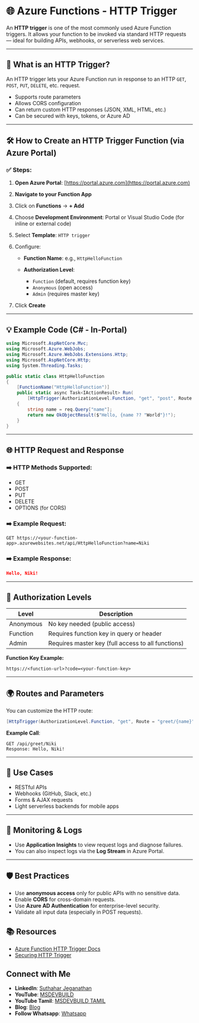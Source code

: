# 🌐 Azure Functions - HTTP Trigger

An **HTTP trigger** is one of the most commonly used Azure Function triggers. It allows your function to be invoked via standard HTTP requests — ideal for building APIs, webhooks, or serverless web services.

---

## 🚀 What is an HTTP Trigger?

An HTTP trigger lets your Azure Function run in response to an HTTP `GET`, `POST`, `PUT`, `DELETE`, etc. request.

* Supports route parameters
* Allows CORS configuration
* Can return custom HTTP responses (JSON, XML, HTML, etc.)
* Can be secured with keys, tokens, or Azure AD

---

## 🛠️ How to Create an HTTP Trigger Function (via Azure Portal)

### ✅ Steps:

1. **Open Azure Portal**: [https://portal.azure.com](https://portal.azure.com)
2. **Navigate to your Function App**
3. Click on **Functions** → **+ Add**
4. Choose **Development Environment**: Portal or Visual Studio Code (for inline or external code)
5. Select **Template**: `HTTP trigger`
6. Configure:

   * **Function Name**: e.g., `HttpHelloFunction`
   * **Authorization Level**:

     * `Function` (default, requires function key)
     * `Anonymous` (open access)
     * `Admin` (requires master key)
7. Click **Create**

---

## 💡 Example Code (C# - In-Portal)

```csharp
using Microsoft.AspNetCore.Mvc;
using Microsoft.Azure.WebJobs;
using Microsoft.Azure.WebJobs.Extensions.Http;
using Microsoft.AspNetCore.Http;
using System.Threading.Tasks;

public static class HttpHelloFunction
{
    [FunctionName("HttpHelloFunction")]
    public static async Task<IActionResult> Run(
        [HttpTrigger(AuthorizationLevel.Function, "get", "post", Route = null)] HttpRequest req)
    {
        string name = req.Query["name"];
        return new OkObjectResult($"Hello, {name ?? "World"}!");
    }
}
```

---

## 🌐 HTTP Request and Response

### ➡️ HTTP Methods Supported:

* GET
* POST
* PUT
* DELETE
* OPTIONS (for CORS)

### ➡️ Example Request:

```
GET https://<your-function-app>.azurewebsites.net/api/HttpHelloFunction?name=Niki
```

### ➡️ Example Response:

```json
Hello, Niki!
```

---

## 🔐 Authorization Levels

| Level     | Description                                        |
| --------- | -------------------------------------------------- |
| Anonymous | No key needed (public access)                      |
| Function  | Requires function key in query or header           |
| Admin     | Requires master key (full access to all functions) |

**Function Key Example:**

```
https://<function-url>?code=<your-function-key>
```

---

## 🌍 Routes and Parameters

You can customize the HTTP route:

```csharp
[HttpTrigger(AuthorizationLevel.Function, "get", Route = "greet/{name}")]
```

**Example Call**:

```
GET /api/greet/Niki
Response: Hello, Niki!
```

---

## 🧩 Use Cases

* RESTful APIs
* Webhooks (GitHub, Slack, etc.)
* Forms & AJAX requests
* Light serverless backends for mobile apps

---

## 🔎 Monitoring & Logs

* Use **Application Insights** to view request logs and diagnose failures.
* You can also inspect logs via the **Log Stream** in Azure Portal.

---

## 🛡️ Best Practices

* Use **anonymous access** only for public APIs with no sensitive data.
* Enable **CORS** for cross-domain requests.
* Use **Azure AD Authentication** for enterprise-level security.
* Validate all input data (especially in POST requests).

## 📚 Resources

* [Azure Function HTTP Trigger Docs](https://learn.microsoft.com/en-us/azure/azure-functions/functions-bindings-http-webhook)
* [Securing HTTP Trigger](https://learn.microsoft.com/en-us/azure/azure-functions/security-concepts)

 ## Connect with Me
- **LinkedIn**: [Suthahar Jeganathan](https://www.linkedin.com/in/jssuthahar/)
- **YouTube**: [MSDEVBUILD](https://www.youtube.com/@MSDEVBUILD)
- **YouTube Tamil**: [MSDEVBUILD TAMIL](https://www.youtube.com/@MSDEVBUILDTamil)
- **Blog**: [Blog](https://www.msdevbuild.com/)
- **Follow Whatsapp**: [Whatsapp](https://www.whatsapp.com/channel/0029Va5j2rHEFeXcTlUhQB0J)
